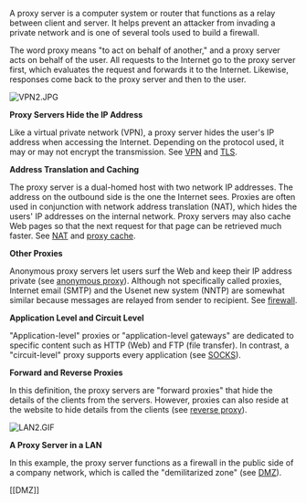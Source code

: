 A proxy server is a computer system or router that functions as a relay between client and server. It helps prevent an attacker from invading a private network and is one of several tools used to build a firewall.

The word proxy means "to act on behalf of another," and a proxy server acts on behalf of the user. All requests to the Internet go to the proxy server first, which evaluates the request and forwards it to the Internet. Likewise, responses come back to the proxy server and then to the user.

![VPN2.JPG](https://i.pcmag.com/imagery/encyclopedia-terms/proxy-server-vpn2.fit_lim.size_640x.jpg)

**Proxy Servers Hide the IP Address**

Like a virtual private network (VPN), a proxy server hides the user's IP address when accessing the Internet. Depending on the protocol used, it may or may not encrypt the transmission. See [VPN](https://www.pcmag.com/encyclopedia/term/vpn) and [TLS](https://www.pcmag.com/encyclopedia/term/tls).

**Address Translation and Caching**

The proxy server is a dual-homed host with two network IP addresses. The address on the outbound side is the one the Internet sees. Proxies are often used in conjunction with network address translation (NAT), which hides the users' IP addresses on the internal network. Proxy servers may also cache Web pages so that the next request for that page can be retrieved much faster. See [NAT](https://www.pcmag.com/encyclopedia/term/nat) and [proxy cache](https://www.pcmag.com/encyclopedia/term/proxy-cache).

**Other Proxies**

Anonymous proxy servers let users surf the Web and keep their IP address private (see [anonymous proxy](https://www.pcmag.com/encyclopedia/term/anonymous-proxy)). Although not specifically called proxies, Internet email (SMTP) and the Usenet new system (NNTP) are somewhat similar because messages are relayed from sender to recipient. See [firewall](https://www.pcmag.com/encyclopedia/term/firewall).

**Application Level and Circuit Level**

"Application-level" proxies or "application-level gateways" are dedicated to specific content such as HTTP (Web) and FTP (file transfer). In contrast, a "circuit-level" proxy supports every application (see [SOCKS](https://www.pcmag.com/encyclopedia/term/socks)).

**Forward and Reverse Proxies**

In this definition, the proxy servers are "forward proxies" that hide the details of the clients from the servers. However, proxies can also reside at the website to hide details from the clients (see [reverse proxy](https://www.pcmag.com/encyclopedia/term/reverse-proxy)).

![LAN2.GIF](https://i.pcmag.com/imagery/encyclopedia-terms/proxy-server-lan2.fit_lim.size_640x.gif)

**A Proxy Server in a LAN**

In this example, the proxy server functions as a firewall in the public side of a company network, which is called the "demilitarized zone" (see [DMZ](https://www.pcmag.com/encyclopedia/term/dmz)).

[[DMZ]]